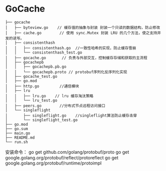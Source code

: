 # GoCache
```
├── gocache
│   ├── byteview.go    // 缓存值的抽象与封装 封装一个只读的数据结构，防止修改
│   ├── cache.go        // 使用 sync.Mutex 封装 LRU 的几个方法，使之支持并发的读写。
│   ├── consistenthash
│   │   ├── consistenthash.go  //一致性哈希的实现，防止缓存雪崩
│   │   └── consistenthash_test.go
│   ├── gocache.go       // 负责与外部交互，控制缓存存储和获取的主流程 
│   ├── gocachepb
│   │   ├── gocachepb.pb.go
│   │   └── gocachepb.proto // protobuf序列化反序列化实现
│   ├── gocache_test.go
│   ├── go.mod  
│   ├── http.go         //通信模块
│   ├── lru
│   │   ├── lru.go    // lru 缓存淘汰策略 
│   │   └── lru_test.go
│   ├── peers.go        //分布式节点远程访问接口
│   └── singleflight
│       ├── singleflight.go    //singleflight算法防止缓存击穿
│       └── singleflight_test.go
├── go.mod
├── go.sum
├── main.go
├── README.md
└── run.sh
```

安装命令： 
go get github.com/golang/protobuf/proto 
go get google.golang.org/protobuf/reflect/protoreflect 
go get google.golang.org/protobuf/runtime/protoimpl 